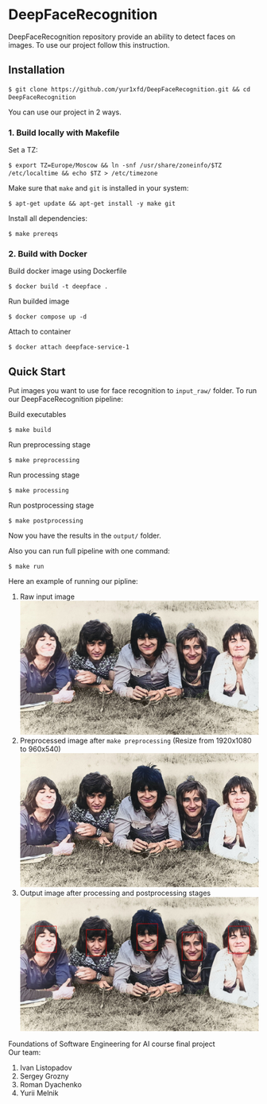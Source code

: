 # DeepFaceRecognition
DeepFaceRecognition repository provide an ability to detect faces on images. To use our project follow this instruction.
## Installation
```
$ git clone https://github.com/yur1xfd/DeepFaceRecognition.git && cd DeepFaceRecognition
```
You can use our project in 2 ways.
### 1. Build locally with Makefile
Set a TZ:  
```
$ export TZ=Europe/Moscow && ln -snf /usr/share/zoneinfo/$TZ /etc/localtime && echo $TZ > /etc/timezone
```
Make sure that `make` and `git` is installed in your system:
```
$ apt-get update && apt-get install -y make git
```
Install all dependencies:
```
$ make prereqs
```
### 2. Build with Docker
Build docker image using Dockerfile
```
$ docker build -t deepface .
```
Run builded image
```
$ docker compose up -d
```
Attach to container
```
$ docker attach deepface-service-1
```
## Quick Start
Put images you want to use for face recognition to `input_raw/` folder. To run our DeepFaceRecognition pipeline:  


Build executables
```
$ make build
```
Run preprocessing stage
```
$ make preprocessing
```
Run processing stage
```
$ make processing
```
Run postprocessing stage
```
$ make postprocessing
```
Now you have the results in the `output/` folder.  


Also you can run full pipeline with one command:
```
$ make run
```
Here an example of running our pipline:
   1. Raw input image 
   ![raw_input_image](input_raw/img2.jpg)
   2. Preprocessed image after `make preprocessing` (Resize from 1920x1080 to 960x540)
      <img src="input/img2.jpg" width=480 height=270>
   3. Output image after processing and postprocessing stages
   ![output_image](output/output_img2.jpg)  

Foundations of Software Engineering for AI course final project  
Our team:
1. Ivan Listopadov
2. Sergey Grozny
3. Roman Dyachenko
4. Yurii Melnik
